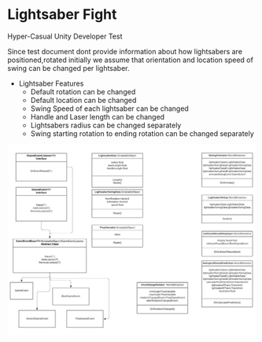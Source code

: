 # Lightsaber Fight
Hyper-Casual Unity Developer Test

Since test document dont provide information about how lightsabers are positioned,rotated initially we assume that orientation and location speed of swing can be changed per lightsaber.

* Lightsaber Features
  * Default rotation can be changed
  * Default location can be changed
  * Swing Speed of each lightsaber can be changed
  * Handle and Laser length can be changed
  * Lightsabers radius can be changed separately 
  * Swing starting rotation to ending rotation can be changed separately




![alt text](https://github.com/mefisto/lightsaber/blob/main/UML%20class.png?raw=true)
